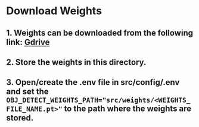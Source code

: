 # Download Weights
## 1. Weights can be downloaded from the following link: [Gdrive](https://drive.google.com/file/d/1q9M9w4r16Bp7T6wh-lHXJPnCcA1rSNF-/view?usp=sharing)

## 2. Store the weights in this directory.
## 3. Open/create the .env file in src/config/.env and set the ```OBJ_DETECT_WEIGHTS_PATH="src/weights/<WEIGHTS_FILE_NAME.pt>"``` to the path where the weights are stored.
